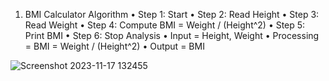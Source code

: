 1.	BMI Calculator 
Algorithm
•	Step 1: Start
•	Step 2: Read Height
•	Step 3: Read Weight
•	Step 4: Compute BMI = Weight / (Height^2)
•	Step 5: Print BMI
•	Step 6: Stop
Analysis
•	Input = Height, Weight
•	Processing = BMI = Weight / (Height^2)
•	Output = BMI


![Screenshot 2023-11-17 132455](https://github.com/SWEG-2015EC-Batch/Binary-Bombers/assets/149320386/ddc8be87-8777-4d02-8ce1-f7c2d51b6cb3)
